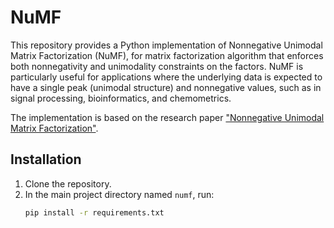 # NuMF

This repository provides a Python implementation of Nonnegative Unimodal Matrix Factorization (NuMF), for matrix factorization algorithm that enforces both nonnegativity and unimodality constraints on the factors. NuMF is particularly useful for applications where the underlying data is expected to have a single peak (unimodal structure) and nonnegative values, such as in signal processing, bioinformatics, and chemometrics.

The implementation is based on the research paper ["Nonnegative Unimodal Matrix Factorization"](https://ieeexplore.ieee.org/iel7/9413349/9413350/09414631.pdf).

## Installation

1. Clone the repository.
2. In the main project directory named `numf`, run:
   ```bash
   pip install -r requirements.txt
   ```

